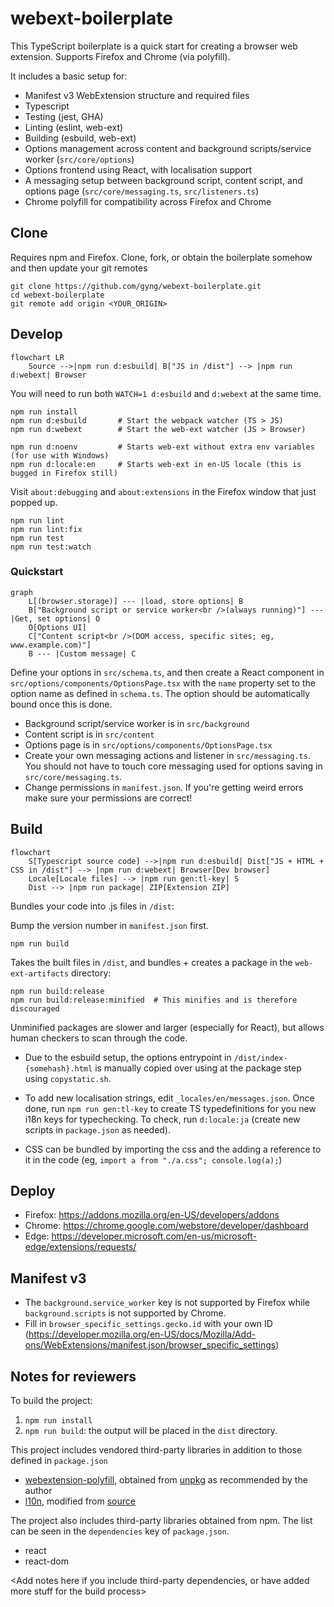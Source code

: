 # webext-boilerplate

This TypeScript boilerplate is a quick start for creating a browser web extension. Supports Firefox and Chrome (via polyfill).

It includes a basic setup for:

- Manifest v3 WebExtension structure and required files
- Typescript
- Testing (jest, GHA)
- Linting (eslint, web-ext)
- Building (esbuild, web-ext)
- Options management across content and background scripts/service worker (`src/core/options`)
- Options frontend using React, with localisation support
- A messaging setup between background script, content script, and options page (`src/core/messaging.ts`, `src/listeners.ts`)
- Chrome polyfill for compatibility across Firefox and Chrome

## Clone

Requires npm and Firefox. Clone, fork, or obtain the boilerplate somehow and then update your git remotes

```
git clone https://github.com/gyng/webext-boilerplate.git
cd webext-boilerplate
git remote add origin <YOUR_ORIGIN>
```

## Develop

```mermaid
flowchart LR
    Source -->|npm run d:esbuild| B["JS in /dist"] --> |npm run d:webext| Browser
```

You will need to run both `WATCH=1 d:esbuild` and `d:webext` at the same time.

```
npm run install
npm run d:esbuild       # Start the webpack watcher (TS > JS)
npm run d:webext        # Start the web-ext watcher (JS > Browser)

npm run d:noenv         # Starts web-ext without extra env variables (for use with Windows)
npm run d:locale:en     # Starts web-ext in en-US locale (this is bugged in Firefox still)
```

Visit `about:debugging` and `about:extensions` in the Firefox window that just popped up.

```
npm run lint
npm run lint:fix
npm run test
npm run test:watch
```

### Quickstart

```mermaid
graph
    L[(browser.storage)] --- |load, store options| B
    B["Background script or service worker<br />(always running)"] --- |Get, set options| O
    O[Options UI]
    C["Content script<br />(DOM access, specific sites; eg, www.example.com)"]
    B --- |Custom message| C
```

Define your options in `src/schema.ts`, and then create a React component in `src/options/components/OptionsPage.tsx` with the `name` property set to the option name as defined in `schema.ts`. The option should be automatically bound once this is done.

- Background script/service worker is in `src/background`
- Content script is in `src/content`
- Options page is in `src/options/components/OptionsPage.tsx`
- Create your own messaging actions and listener in `src/messaging.ts`. You should not have to touch core messaging used for options saving in `src/core/messaging.ts`.
- Change permissions in `manifest.json`. If you're getting weird errors make sure your permissions are correct!

## Build

```mermaid
flowchart
    S[Typescript source code] -->|npm run d:esbuild| Dist["JS + HTML + CSS in /dist"] --> |npm run d:webext| Browser[Dev browser]
    Locale[Locale files] --> |npm run gen:tl-key| S
    Dist --> |npm run package| ZIP[Extension ZIP]
```

Bundles your code into .js files in `/dist`:

Bump the version number in `manifest.json` first.

```
npm run build
```

Takes the built files in `/dist`, and bundles + creates a package in the `web-ext-artifacts` directory:

```
npm run build:release
npm run build:release:minified  # This minifies and is therefore discouraged
```

Unminified packages are slower and larger (especially for React), but allows human checkers to scan through the code.

- Due to the esbuild setup, the options entrypoint in `/dist/index-{somehash}.html` is manually copied over using at the package step using `copystatic.sh`.

- To add new localisation strings, edit `_locales/en/messages.json`. Once done, run `npm run gen:tl-key` to create TS typedefinitions for you new i18n keys for typechecking. To check, run `d:locale:ja` (create new scripts in `package.json` as needed).

- CSS can be bundled by importing the css and the adding a reference to it in the code (eg, `import a from "./a.css"; console.log(a);`)

## Deploy

- Firefox: https://addons.mozilla.org/en-US/developers/addons
- Chrome: https://chrome.google.com/webstore/developer/dashboard
- Edge: https://developer.microsoft.com/en-us/microsoft-edge/extensions/requests/

## Manifest v3

- The `background.service_worker` key is not supported by Firefox while `background.scripts` is not supported by Chrome.
- Fill in `browser_specific_settings.gecko.id` with your own ID (https://developer.mozilla.org/en-US/docs/Mozilla/Add-ons/WebExtensions/manifest.json/browser_specific_settings)

## Notes for reviewers

To build the project:

1. `npm run install`
2. `npm run build`: the output will be placed in the `dist` directory.

This project includes vendored third-party libraries in addition to those defined in `package.json`

- [webextension-polyfill](https://github.com/mozilla/webextension-polyfill), obtained from [unpkg](https://unpkg.com/webextension-polyfill/dist/) as recommended by the author
- [l10n](https://github.com/piroor/webextensions-lib-l10n), modified from [source](https://github.com/piroor/webextensions-lib-l10n/blob/4b4589032ece93ea0907715f765310514f7e4aab/l10n.js)

The project also includes third-party libraries obtained from npm. The list can be seen in the `dependencies` key of `package.json`.

- react
- react-dom

<Add notes here if you include third-party dependencies, or have added more stuff for the build process>
